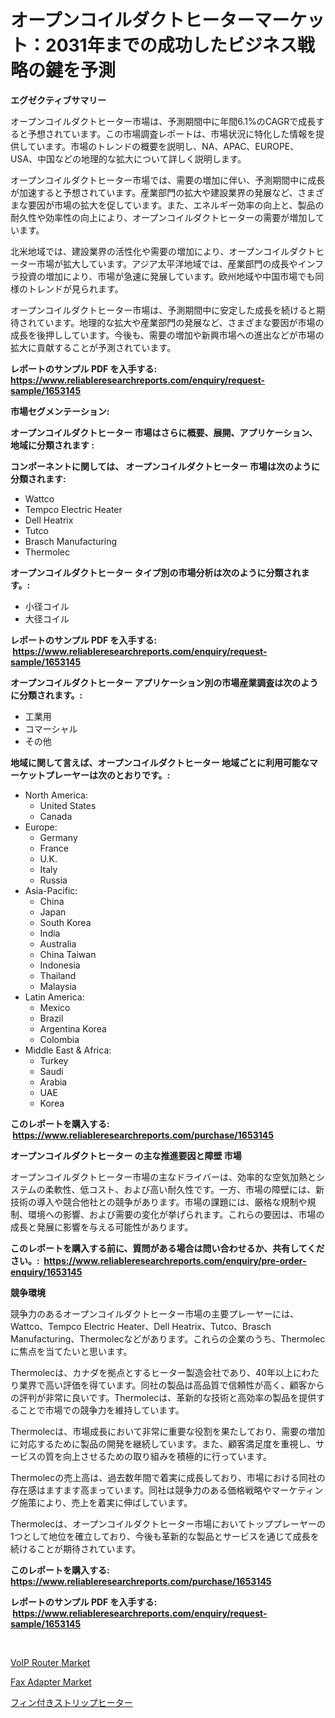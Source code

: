 <p><h1>オープンコイルダクトヒーターマーケット：2031年までの成功したビジネス戦略の鍵を予測</h1></p><p><strong>エグゼクティブサマリー</strong></p>
<p><p>オープンコイルダクトヒーター市場は、予測期間中に年間6.1%のCAGRで成長すると予想されています。この市場調査レポートは、市場状況に特化した情報を提供しています。市場のトレンドの概要を説明し、NA、APAC、EUROPE、USA、中国などの地理的な拡大について詳しく説明します。</p><p>オープンコイルダクトヒーター市場では、需要の増加に伴い、予測期間中に成長が加速すると予想されています。産業部門の拡大や建設業界の発展など、さまざまな要因が市場の拡大を促しています。また、エネルギー効率の向上と、製品の耐久性や効率性の向上により、オープンコイルダクトヒーターの需要が増加しています。</p><p>北米地域では、建設業界の活性化や需要の増加により、オープンコイルダクトヒーター市場が拡大しています。アジア太平洋地域では、産業部門の成長やインフラ投資の増加により、市場が急速に発展しています。欧州地域や中国市場でも同様のトレンドが見られます。</p><p>オープンコイルダクトヒーター市場は、予測期間中に安定した成長を続けると期待されています。地理的な拡大や産業部門の発展など、さまざまな要因が市場の成長を後押ししています。今後も、需要の増加や新興市場への進出などが市場の拡大に貢献することが予測されています。</p></p>
<p><strong>レポートのサンプル PDF を入手する: <a href="https://www.reliableresearchreports.com/enquiry/request-sample/1653145">https://www.reliableresearchreports.com/enquiry/request-sample/1653145</a></strong></p>
<p><strong>市場セグメンテーション:</strong></p>
<p><strong> オープンコイルダクトヒーター 市場はさらに概要、展開、アプリケーション、地域に分類されます :</strong></p>
<p><strong>コンポーネントに関しては、 オープンコイルダクトヒーター 市場は次のように分類されます: &nbsp;</strong></p>
<p><ul><li>Wattco</li><li>Tempco Electric Heater</li><li>Dell Heatrix</li><li>Tutco</li><li>Brasch Manufacturing</li><li>Thermolec</li></ul></p>
<p><strong> オープンコイルダクトヒーター タイプ別の市場分析は次のように分類されます。:</strong></p>
<p><ul><li>小径コイル</li><li>大径コイル</li></ul></p>
<p><strong>レポートのサンプル PDF を入手する: &nbsp;<a href="https://www.reliableresearchreports.com/enquiry/request-sample/1653145">https://www.reliableresearchreports.com/enquiry/request-sample/1653145</a></strong></p>
<p><strong> オープンコイルダクトヒーター アプリケーション別の市場産業調査は次のように分類されます。:</strong></p>
<p><ul><li>工業用</li><li>コマーシャル</li><li>その他</li></ul></p>
<p><strong>地域に関して言えば、オープンコイルダクトヒーター 地域ごとに利用可能なマーケットプレーヤーは次のとおりです。:</strong></p>
<p><ul>
    <li>
        North America:
        <ul>
            <li>United States</li>
            <li>Canada</li>
        </ul>
    </li>
    <li>
        Europe:
        <ul>
            <li>Germany</li>
            <li>France</li>
            <li>U.K.</li>
            <li>Italy</li>
            <li>Russia</li>
        </ul>
    </li>
    <li>
        Asia-Pacific:
        <ul>
            <li>China</li>
            <li>Japan</li>
            <li>South Korea</li>
            <li>India</li>
            <li>Australia</li>
            <li>China Taiwan</li>
            <li>Indonesia</li>
            <li>Thailand</li>
            <li>Malaysia</li>
        </ul>
    </li>
    <li>
        Latin America:
        <ul>
            <li>Mexico</li>
            <li>Brazil</li>
            <li>Argentina Korea</li>
            <li>Colombia</li>
        </ul>
    </li>
    <li>
        Middle East & Africa:
        <ul>
            <li>Turkey</li>
            <li>Saudi</li>
            <li>Arabia</li>
            <li>UAE</li>
            <li>Korea</li>
        </ul>
    </li>
    </ul></p>
<p><strong>このレポートを購入する: &nbsp;<a href="https://www.reliableresearchreports.com/purchase/1653145">https://www.reliableresearchreports.com/purchase/1653145</a></strong></p>
<p><strong>オープンコイルダクトヒーター の主な推進要因と障壁 市場</strong></p>
<p><p>オープンコイルダクトヒーター市場の主なドライバーは、効率的な空気加熱とシステムの柔軟性、低コスト、および高い耐久性です。一方、市場の障壁には、新技術の導入や競合他社との競争があります。市場の課題には、厳格な規制や規制、環境への影響、および需要の変化が挙げられます。これらの要因は、市場の成長と発展に影響を与える可能性があります。</p></p>
<p><strong>このレポートを購入する前に、質問がある場合は問い合わせるか、共有してください。:&nbsp; <a href="https://www.reliableresearchreports.com/enquiry/pre-order-enquiry/1653145">https://www.reliableresearchreports.com/enquiry/pre-order-enquiry/1653145</a></strong></p>
<p><strong>競争環境</strong></p>
<p><p>競争力のあるオープンコイルダクトヒーター市場の主要プレーヤーには、Wattco、Tempco Electric Heater、Dell Heatrix、Tutco、Brasch Manufacturing、Thermolecなどがあります。これらの企業のうち、Thermolecに焦点を当てたいと思います。</p><p>Thermolecは、カナダを拠点とするヒーター製造会社であり、40年以上にわたり業界で高い評価を得ています。同社の製品は高品質で信頼性が高く、顧客からの評判が非常に良いです。Thermolecは、革新的な技術と高効率の製品を提供することで市場での競争力を維持しています。</p><p>Thermolecは、市場成長において非常に重要な役割を果たしており、需要の増加に対応するために製品の開発を継続しています。また、顧客満足度を重視し、サービスの質を向上させるための取り組みを積極的に行っています。</p><p>Thermolecの売上高は、過去数年間で着実に成長しており、市場における同社の存在感はますます高まっています。同社は競争力のある価格戦略やマーケティング施策により、売上を着実に伸ばしています。</p><p>Thermolecは、オープンコイルダクトヒーター市場においてトッププレーヤーの1つとして地位を確立しており、今後も革新的な製品とサービスを通じて成長を続けることが期待されています。</p></p>
<p><strong>このレポートを購入する: &nbsp; <a href="https://www.reliableresearchreports.com/purchase/1653145">https://www.reliableresearchreports.com/purchase/1653145</a></strong></p>
<p><strong>レポートのサンプル PDF を入手する: &nbsp;<a href="https://www.reliableresearchreports.com/enquiry/request-sample/1653145">https://www.reliableresearchreports.com/enquiry/request-sample/1653145</a></strong><strong></strong></p>
<p>&nbsp;</p>
<p><p><a href="https://github.com/mbisetmhermsr/Market-Research-Report-List-1/blob/main/voip-router-market.md">VoIP Router Market</a></p><p><a href="https://github.com/zjyglelu/Market-Research-Report-List-2/blob/main/fax-adapter-market.md">Fax Adapter Market</a></p><p><a href="https://github.com/SarahFahey88/Market-Research-Report-List-1/blob/main/989978510648.md">フィン付きストリップヒーター</a></p></p>